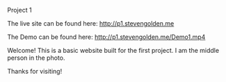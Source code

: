 Project 1

The live site can be found here: http://p1.stevengolden.me

The Demo can be found here: http://p1.stevengolden.me/Demo1.mp4

Welcome!
This is a basic website built for the first project.
I am the middle person in the photo.

Thanks for visiting!